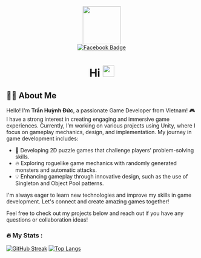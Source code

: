 <div id="header" align="center">
  <img src="https://i.giphy.com/media/v1.Y2lkPTc5MGI3NjExc3N4MHd0dGI4ZzdrYzQza2VqNmFweHVleXdvOHhnbXF3d2p2NTBnOCZlcD12MV9pbnRlcm5hbF9naWZfYnlfaWQmY3Q9Zw/GRVM7bxdn7yEFWTN6i/giphy.gif" width="100"/>
</div>

<div id="badges" align="center">
  <a href="https://www.facebook.com/profile.php?id=100022006475024">
    <img src="https://img.shields.io/badge/Facebook-blue?style=for-the-badge&logo=facebook&logoColor=white" alt="Facebook Badge"/>
  </a>
</div>

<div align="center">
  <img src="https://komarev.com/ghpvc/?username=tranduc0102&style=flat-square&color=blue" alt=""/>
</div>

<h1 align="center">
  Hi
  <img src="https://media.giphy.com/media/hvRJCLFzcasrR4ia7z/giphy.gif" width="30px"/>
</h1>


## 👩‍💻 About Me
Hello! I'm **Trần Huỳnh Đức**, a passionate Game Developer from Vietnam! 🎮
I have a strong interest in creating engaging and immersive game experiences. Currently, I’m working on various projects using Unity, where I focus on gameplay mechanics, design, and implementation. My journey in game development includes:

- 🌟 Developing 2D puzzle games that challenge players' problem-solving skills.
- 🔥 Exploring roguelike game mechanics with randomly generated monsters and automatic attacks.
- 💡 Enhancing gameplay through innovative design, such as the use of Singleton and Object Pool patterns.

I'm always eager to learn new technologies and improve my skills in game development. Let's connect and create amazing games together!

Feel free to check out my projects below and reach out if you have any questions or collaboration ideas! 
### :fire: My Stats :
[![GitHub Streak](http://github-readme-streak-stats.herokuapp.com?user=tranduc0102&theme=dark&background=000000)](https://git.io/streak-stats)
[![Top Langs](https://github-readme-stats.vercel.app/api/top-langs/?username=tranduc0102&layout=compact&theme=vision-friendly-dark)](https://github.com/anuraghazra/github-readme-stats)
